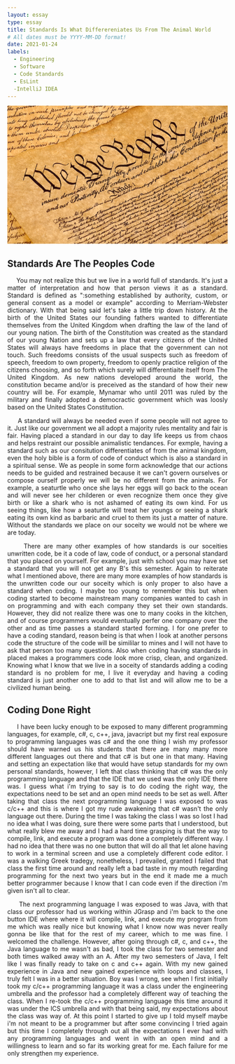 ```yaml
---
layout: essay
type: essay
title: Standards Is What Differereniates Us From The Animal World
# All dates must be YYYY-MM-DD format!
date: 2021-01-24
labels:
  - Engineering
  - Software
  - Code Standards
  - EsLint
  -IntelliJ IDEA
---
```


<img class="ui xlarge image" src="../images/Constitution.png" width="1000">

## Standards Are The Peoples Code
<p align="justify">
&nbsp;&nbsp;&nbsp;&nbsp; You may not realize this but we live in a world full of standards. It's just a matter of interpretation and how that person views it as a standard. Standard is defined as ":something established by authority, custom, or general consent as a model or example" according to Merriam-Webster dictionary. With that being said let's take a little trip down history. At the birth of the United States our founding fathers wanted to differentiate themselves from the United Kingdom when drafting the law of the land of our young nation. The birth of the Constitution was created as the standard of our young Nation and sets up a law that every citizens of the United States will always have freedoms in place that the government can not touch. Such freedoms consists of the usual suspects such as freedom of speech, freedom to own property, freedom to openly practice religion of the citizens choosing, and so forth which surely will differentiaite itself from The United Kingdom. As new nations developed around the world, the constitution became and/or is preceived as the standard of how their new country will be. For example, Mynamar who until 2011 was ruled by the military and finally adopted a democractic government which was loosly based on the United States Constitution.<br /></p>
<p align="justify">
&nbsp;&nbsp;&nbsp;&nbsp; A standard will always be needed even if some people will not agree to it. Just like our government we all adopt a majority rules mentality and fair is fair. Having placed a standard in our day to day life keeps us from chaos and helps restraint our possible animalistic tendances. For exmple, having a standard such as our consitution differentiates of from the animal kingdom, even the holy bible is a form of code of conduct which is also a standard in a spiritual sense. We as people in some form acknowledge that our actions needs to be guided and restrained because it we can't govern ourselves or compose ourself properly we will be no different from the animals. For example, a seaturtle who once she lays her eggs will go back to the ocean and will never see her childeren or even recognize them once they give birth or like a shark who is not ashamed of eating its own kind. For us seeing things, like how a seaturtle will treat her youngs or seeing a shark eating its own kind as barbaric and cruel to them its just a matter of nature. Without the standards we place on our soceity we would not be where we are today.<br /></p>
<p align="justify">
&nbsp;&nbsp;&nbsp;&nbsp; There are many other examples of how standards is our soceities unwritten code, be it a code of law, code of conduct, or a personal standard that you placed on yourself. For example, just with school you may have set a standard that you will not get any B's this semester. Again to reiterate what I mentioned above, there are many more examples of how standards is the unwritten code our our soceity which is only proper to also have a standard when coding. I maybe too young to remember this but when coding started to become mainstream many companies wanted to cash in on programming and with each company they set their own standards. However, they did not realize there was one to many cooks in the kitchen, and of course programmers would eventually perfer one company over the other and as time passes a standard started forming. I for one prefer to have a coding standard, reason being is that when I look at another persons code the structure of the code will be simililar to mines and I will not have to ask that person too many questions. Also when coding having standards in placed makes a programmers code look more crisp, clean, and organized. Knowing what I know that we live in a soceity of standards adding a coding standard is no problem for me, I live it everyday and having a coding standard is just another one to add to that list and will allow me to be a civilized human being.<br /></p>

## Coding Done Right
<p align="justify">
&nbsp;&nbsp;&nbsp;&nbsp; I have been lucky enough to be exposed to many different programming languages, for example, c#, c, c++, java, javacript but my first real exposure to programming languages was c# and the one thing I wish my professor should have warned us his students that there are many many more different languages out there and that c# is but one in that many. Having and setting an expectation like that would have setup standards for my own personal standards, however, I left that class thinking that c# was the only programming language and that the IDE that we used was the only IDE there was. I guess what i'm trying to say is to do coding the right way, the expectations need to be set and an open mind needs to be set as well. After taking that class the next programming language I was exposed to was c/c++ and this is where I got my rude awakening that c# wasn't the only language out there. During the time I was taking the class I was so lost I had no idea what I was doing, sure there were some parts that I understood, but what really blew me away and I had a hard time grasping is that the way to compile, link, and execute a program was done a completely different way. I had no idea that there was no one button that will do all that let alone having to work in a terminal screen and use a completely different code editor. I was a walking Greek tradegy, nonetheless, I prevailed, granted I failed that class the first time around and really left a bad taste in my mouth regarding programming for the next two years but in the end it made me a much better programmer because I know that I can code even if the direction i'm given isn't all to clear.<br /></p>
<p align="justify">
&nbsp;&nbsp;&nbsp;&nbsp; The next programming language I was exposed to was Java, with that class our professor had us working within JGrasp and i'm back to the one button IDE where where it will compile, link, and execute my program from me which was really nice but knowing what I know now was never really gonna be like that for the rest of my career, which to me was fine. I welcomed the challenge. However, after going through c#, c, and c++, the Java language to me wasn't as bad, I took the class for two semester and both times walked away with an A. After my two semesters of Java, I felt like I was finally ready to take on c and c++ again. With my new gained experience in Java and new gained experience with loops and classes, I truly felt I was in a better situation. Boy was I wrong, see when I first initially took my c/c++ programming language it was a class under the engineering umbrella and the professor had a completely different way of teaching the class. When I re-took the c/c++ programming language this time around it was under the ICS umbrella and with that being said, my expectations about the class was way of. At this point I started to give up I told myself maybe i'm not meant to be a programmer but after some convincing I tried again but this time I completely through out all the expectations I ever had with any programming languages and went in with an open mind and a willingness to learn and so far its working great for me. Each failure for me only strengthen my experience.<br /></p>
<p align="justify">
&nbsp;&nbsp;&nbsp;&nbsp;
